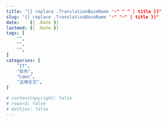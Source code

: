 ```yaml
---
title: "{{ replace .TranslationBaseName "-" " " | title }}"
slug: "{{ replace .TranslationBaseName "-" "-" | title }}"
date:    {{ .Date }}
lastmod: {{ .Date }}
tags: [
    "",
    "",
    "",
]
categories: [
    "IT",
    "软件",
    "Laws",
    "法律全文",
]

# contentCopyright: false
# reward: false
# mathjax: false
---
```


<!--more-->
